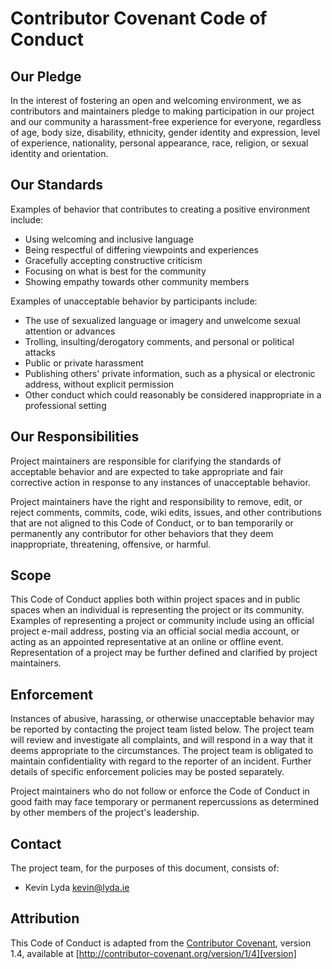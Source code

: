 # Contributor Covenant Code of Conduct

## Our Pledge

In the interest of fostering an open and welcoming environment, we
as contributors and maintainers pledge to making participation in our
project and our community a harassment-free experience for everyone,
regardless of age, body size, disability, ethnicity, gender identity
and expression, level of experience, nationality, personal appearance,
race, religion, or sexual identity and orientation.

## Our Standards

Examples of behavior that contributes to creating a positive environment
include:

* Using welcoming and inclusive language
* Being respectful of differing viewpoints and experiences
* Gracefully accepting constructive criticism
* Focusing on what is best for the community
* Showing empathy towards other community members

Examples of unacceptable behavior by participants include:

* The use of sexualized language or imagery and unwelcome sexual
  attention or advances
* Trolling, insulting/derogatory comments, and personal or political attacks
* Public or private harassment
* Publishing others' private information, such as a physical or electronic
  address, without explicit permission
* Other conduct which could reasonably be considered inappropriate in a
  professional setting

## Our Responsibilities

Project maintainers are responsible for clarifying the standards of
acceptable behavior and are expected to take appropriate and fair
corrective action in response to any instances of unacceptable behavior.

Project maintainers have the right and responsibility to remove,
edit, or reject comments, commits, code, wiki edits, issues, and other
contributions that are not aligned to this Code of Conduct, or to ban
temporarily or permanently any contributor for other behaviors that they
deem inappropriate, threatening, offensive, or harmful.

## Scope

This Code of Conduct applies both within project spaces and in
public spaces when an individual is representing the project or its
community. Examples of representing a project or community include using
an official project e-mail address, posting via an official social media
account, or acting as an appointed representative at an online or offline
event. Representation of a project may be further defined and clarified
by project maintainers.

## Enforcement

Instances of abusive, harassing, or otherwise unacceptable behavior may
be reported by contacting the project team listed below. The project
team will review and investigate all complaints, and will respond in a
way that it deems appropriate to the circumstances. The project team
is obligated to maintain confidentiality with regard to the reporter
of an incident. Further details of specific enforcement policies may be
posted separately.

Project maintainers who do not follow or enforce the Code of Conduct in
good faith may face temporary or permanent repercussions as determined
by other members of the project's leadership.

## Contact

The project team, for the purposes of this document, consists of:

 * Kevin Lyda <kevin@lyda.ie>

## Attribution

This Code of Conduct is adapted from the [Contributor
Covenant][homepage], version 1.4, available at
[http://contributor-covenant.org/version/1/4][version]

[homepage]: http://contributor-covenant.org
[version]: http://contributor-covenant.org/version/1/4/
